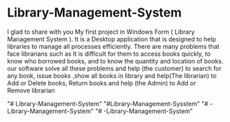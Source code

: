  <h1>Library-Management-System</h1> 
<p>
I glad to share with you My first project in Windows Form 
( Library Management  System ).
It is a Desktop application that is designed to help libraries to manage all processes  efficiently. There are many problems that face librarians such as It is difficult for them to access books quickly, to know who borrowed books, and to know the quantity and location of books. our software solve all these problems and help (the customer) to search for any book, issue books ,show all books in library and help(The librarian) to Add or Delete books, Return books and help (the Admin) to Add or Remove librarian
</p>
"# Library-Management-System" 
"#Library-Management-Sysstem" 
"# -Library-Management-System" 
"# -Library-Management-System" 
